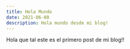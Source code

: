```yaml
---
title: Hola Mundo
date: 2021-06-08
description: Hola mundo desde mi blog!
---
```



Hola que tal este es el primero post de mi blog!!

